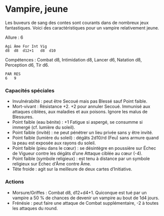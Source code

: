 
# Vampire, jeune
Les buveurs de sang des contes sont courants dans de nombreux jeux fantastiques. Voici des caractéristiques pour un vampire relativement jeune.

Allure : 6

	Agi	Âme	For	Int	Vig
	d8	d8	d12+1	d8	d10

Compétences : Combat d8, Intimidation d8, Lancer d6, Natation d8, Perception d6, Tir d6.

	PAR	RES
	6	9

### Capacités spéciales
- Invulnérabilté : peut être Secoué mais pas Blessé sauf Point faible.
- Mort-vivant : Résistance +2. +2 pour annuler Secoué. Immunisé aux attaques ciblées, aux maladies et aux poisons. Ignore les malus de Blessures.
- Point faible (eau bénite) : +1 Fatigue si aspergé, se consumme si immergé (cf. lumière du soleil).
- Point faible (invité) : ne peut pénétrer un lieu privée sans y être invité.
- Point faible (lumière du soleil) : dégâts 2d10/rd (Feu) sans armure quand la peau est exposée aux rayons du soleil.
- Point faible (pieu dans le cœur) : se désintègre en poussière sur Échec de Vigueur contre les dégâts d’une Attaque ciblée au cœur (-4).
- Point faible (symbole religieux) : est tenu à distance par un symbole religieux sur Échec d'Âme contre Âme.
- Tête froide : agit sur la meilleure de deux cartes d’Initiative.

### Actions
- Morsure/Griffes : Combat d8, d12+d4+1. Quiconque est tué par un vampire a 50 % de chances de devenir un vampire au bout de 1d4 jours.
- Frénésie : peut faire une attaque de Combat supplémentaire, -2 à toutes les attaques du round.
